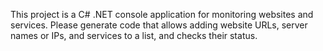 <!-- Use this file to provide workspace-specific custom instructions to Copilot. For more details, visit https://code.visualstudio.com/docs/copilot/copilot-customization#_use-a-githubcopilotinstructionsmd-file -->

This project is a C# .NET console application for monitoring websites and services. Please generate code that allows adding website URLs, server names or IPs, and services to a list, and checks their status.
